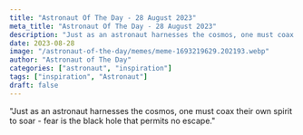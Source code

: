 ```yaml
---
title: "Astronaut Of The Day - 28 August 2023"
meta_title: "Astronaut Of The Day - 28 August 2023"
description: "Just as an astronaut harnesses the cosmos, one must coax their own spirit to soar - fear is the black hole that permits no escape."
date: 2023-08-28
image: "/astronaut-of-the-day/memes/meme-1693219629.202193.webp"
author: "Astronaut of The Day"
categories: ["astronaut", "inspiration"]
tags: ["inspiration", "Astronaut"]
draft: false
---
```

"Just as an astronaut harnesses the cosmos, one must coax their own spirit to soar - fear is the black hole that permits no escape."
        